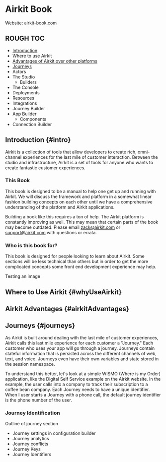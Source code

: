 # Airkit Book

Website: airkit-book.com

## ROUGH TOC

* [Introduction](#intro)
* Where to use Airkit
* [Advantages of Airkit over other platforms](#airkitAdvantages)
* [Journeys](#journeys)
* Actors
* The Studio
	* Builders
* The Console
* Deployments
* Resources
* Integrations
* Journey Builder
* App Builder
	* Components
* Connection Builder

## Introduction {#intro}

Airkit is a collection of tools that allow developers to create rich, omni-channel experiences for the last mile of customer interaction. Between the studio and infrastructure, Airkit is a set of tools for anyone who wants to create fantastic customer experiences.

### This Book
This book is designed to be a manual to help one get up and running with Airkit. We will discuss the framework and platform in a somewhat linear fashion building concepts on each other until we have a comprehensive understanding of the platform and Airkit applications. 

Building a book like this requires a ton of help. The Airkit platform is constantly improving as well. This may mean that certain parts of the book may become outdated. Please email zack@airkit.com or support@airkit.com with questions or errata.

###  Who is this book for?
This book is designed for people looking to learn about Airkit. Some sections will be less technical than others but in order to get the more complicated concepts some front end development experience may help. 

Testing an image 

<!-- ![The Console Homepage](images/image1.png) -->

## Where to Use Airkit {#whyUseAirkit}

## Airkit Advantages {#airkitAdvantages}

## Journeys {#journeys}

As Airkit is built around dealing with the last mile of customer experiences, Airkit calls this last mile experience for each customer a "Journey." Each customer who uses your app will go through a journey. Journeys contain stateful information that is persisted across the different channels of web, text, and voice. Journeys even have their own variables and state stored in the session namespace.

To understand this better, let's look at a simple WISMO (Where is my Order) application, like the Digital Self Service example on the Airkit website. In the example, the user calls into a company to track their subscription to a coffee bean company. Each Journey needs to have a unique identifier. When I user starts a Journey with a phone call, the default journey identifier is the phone number of the user.

### Journey Identification


Outline of journey section
* Journey settings in configuration builder
* Journey analytics
* Journey conflicts
* Journey Keys
* Journey Identifiers
